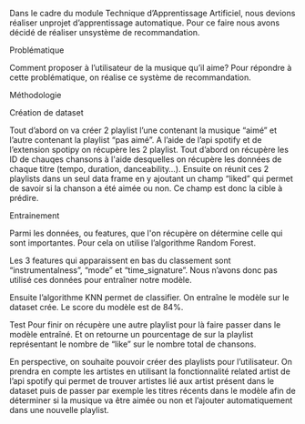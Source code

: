 Dans le cadre du module Technique d’Apprentissage Artificiel, nous devions réaliser unprojet d’apprentissage automatique. Pour ce faire nous avons décidé de réaliser unsystème de recommandation.

Problématique

Comment proposer à l’utilisateur de la musique qu’il aime?
Pour répondre à cette problématique, on réalise ce système de recommandation.

Méthodologie

Création de dataset

Tout d’abord on va créer 2 playlist l’une contenant la musique “aimé” et l’autre contenant la playlist “pas aimé”.
A l’aide de l’api spotify et de l’extension spotipy on récupère les 2 playlist. Tout d’abord on récupère les ID de chauqes chansons à l'aide desquelles on récupère les données de chaque titre (tempo, duration, danceability…).
Ensuite on réunit ces 2 playlists dans un seul data frame en y ajoutant un champ “liked” qui permet de savoir si la chanson a été aimée ou non. Ce champ est donc la cible à prédire.

Entrainement

Parmi les données, ou features, que l'on récupère on détermine celle qui sont importantes. Pour cela on utilise l’algorithme Random Forest.

Les 3 features qui apparaissent en bas du classement sont “instrumentalness”, “mode” et “time_signature”. Nous n’avons donc pas utilisé ces données pour entraîner notre modèle.

Ensuite l’algorithme KNN permet de classifier. On entraîne le modèle sur le dataset crée. Le score du modèle est de 84%.

Test
Pour finir on récupère une autre playlist pour là faire passer dans le modèle entraîné. Et on retourne un pourcentage de sur la playlist représentant le nombre de “like” sur le nombre total de chansons.

En perspective, on souhaite pouvoir créer des playlists pour l’utilisateur. On prendra en compte les artistes en utilisant la fonctionnalité related artist de l’api spotify qui permet de trouver artistes lié aux artist présent dans le dataset puis de passer par exemple les titres récents dans le modèle afin de déterminer si la musique va être aimée ou non et l’ajouter automatiquement dans une nouvelle playlist.
